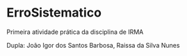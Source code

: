 # ErroSistematico
Primeira atividade prática da disciplina de IRMA 

Dupla: João Igor dos Santos Barbosa, Raissa da Silva Nunes
